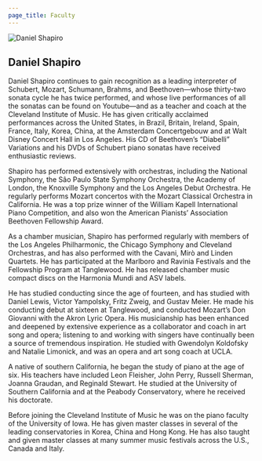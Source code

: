 ```yaml
---
page_title: Faculty
---
```


![Daniel Shapiro](/img/daniel-shapiro.jpg)

## Daniel Shapiro

Daniel Shapiro continues to gain recognition as a leading interpreter of Schubert, Mozart, Schumann, Brahms, and Beethoven—whose thirty-two sonata cycle he has twice performed, and whose live performances of all the sonatas can be found on Youtube—and as a teacher and coach at the Cleveland Institute of Music. He has given critically acclaimed performances across the United States, in Brazil, Britain, Ireland, Spain, France, Italy, Korea, China, at the Amsterdam Concertgebouw and at Walt Disney Concert Hall in Los Angeles.  His CD of Beethoven’s “Diabelli” Variations and his DVDs of Schubert piano sonatas have received enthusiastic reviews. 
 
Shapiro has performed extensively with orchestras, including the National Symphony, the Sâo Paulo State Symphony Orchestra, the Academy of London, the Knoxville Symphony and the Los Angeles Debut Orchestra. He regularly performs Mozart concertos with the Mozart Classical Orchestra in California. He was a top prize winner of the William Kapell International Piano Competition, and also won the American Pianists’ Association Beethoven Fellowship Award.
 
As a chamber musician, Shapiro has performed regularly with members of the Los Angeles Philharmonic, the Chicago Symphony and Cleveland Orchestras, and has also performed with the Cavani, Mirò and Linden Quartets. He has participated at the Marlboro and Ravinia Festivals and the Fellowship Program at Tanglewood. He has released chamber music compact discs on the Harmonia Mundi and ASV labels.
 
He has studied conducting since the age of fourteen, and has studied with Daniel Lewis, Victor Yampolsky, Fritz Zweig, and Gustav Meier. He made his conducting debut at sixteen at Tanglewood, and conducted Mozart’s Don Giovanni with the Akron Lyric Opera. His musicianship has been enhanced and deepened by extensive experience as a collaborator and coach in art song and opera; listening to and working with singers have continually been a source of tremendous inspiration. He studied with Gwendolyn Koldofsky and Natalie Limonick, and was an opera and art song coach at UCLA.  

A native of southern California, he began the study of piano at the age of six. His teachers have included Leon Fleisher, John Perry, Russell Sherman, Joanna Graudan, and Reginald Stewart. He studied at the University of Southern California and at the Peabody Conservatory, where he received his doctorate. 
 
Before joining the Cleveland Institute of Music he was on the piano faculty of the University of Iowa. He has given master classes in several of the leading conservatories in Korea, China and Hong Kong. He has also taught and given master classes at many summer music festivals across the U.S., Canada and Italy.  
